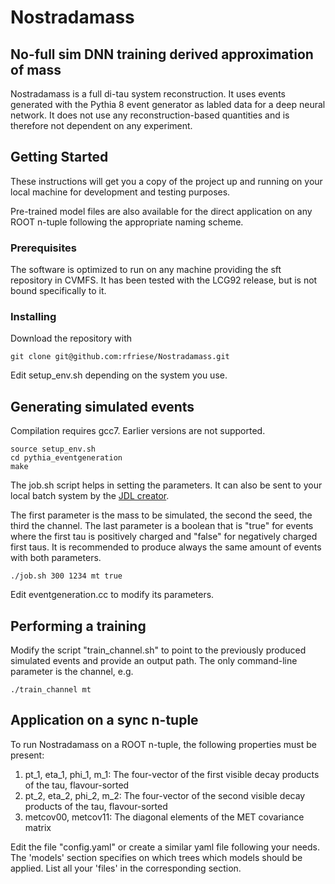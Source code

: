 # Nostradamass
## No-full sim DNN training derived approximation of mass 

Nostradamass is a full di-tau system reconstruction. It uses events generated with the Pythia 8 event generator as labled data for a deep neural network. It does not use any reconstruction-based quantities and is therefore not dependent on any experiment.

## Getting Started

These instructions will get you a copy of the project up and running on your local machine for development and testing purposes.

Pre-trained model files are also available for the direct application on any ROOT n-tuple following the appropriate naming scheme.

### Prerequisites

The software is optimized to run on any machine providing the sft repository in CVMFS. It has been tested with the LCG92 release, but is not bound specifically to it.

### Installing

Download the repository with

```
git clone git@github.com:rfriese/Nostradamass.git
```

Edit setup_env.sh depending on the system you use.


## Generating simulated events

Compilation requires gcc7. Earlier versions are not supported.

```
source setup_env.sh
cd pythia_eventgeneration
make
```

The job.sh script helps in setting the parameters. It can also be sent to your local batch system by the [JDL creator]("https://gitlab.ekp.kit.edu/mschnepf/jdl_creator").

The first parameter is the mass to be simulated, the second the seed, the third the channel. The last parameter is a boolean that is "true" for events where the first tau is positively charged and "false" for negatively charged first taus. It is recommended to produce always the same amount of events with both parameters.
```
./job.sh 300 1234 mt true

```
Edit eventgeneration.cc to modify its parameters.

## Performing a training

Modify the script "train_channel.sh" to point to the previously produced simulated events and provide an output path. The only command-line parameter is the channel, e.g.

```
./train_channel mt
```


## Application on a sync n-tuple

To run Nostradamass on a ROOT n-tuple, the following properties must be present:
1. pt_1, eta_1, phi_1, m_1: The four-vector of the first visible decay products of the tau, flavour-sorted
2. pt_2, eta_2, phi_2, m_2: The four-vector of the second visible decay products of the tau, flavour-sorted
3. metcov00, metcov11: The diagonal elements of the MET covariance matrix

Edit the file "config.yaml" or create a similar yaml file following your needs. The 'models' section specifies on which trees which models should be applied. List all your 'files' in the corresponding section.
```
```

